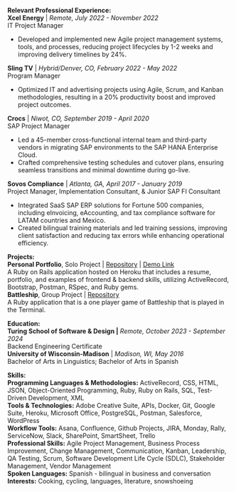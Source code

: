 **Relevant Professional Experience:**  
**Xcel Energy**  |  *Remote, July 2022 \- November 2022*  
IT Project Manager

* Developed and implemented new Agile project management systems, tools, and processes, reducing project lifecycles by 1-2 weeks and improving delivery timelines by 24%.

**Sling TV**  |  *Hybrid/Denver, CO, February 2022 \- May 2022*  
Program Manager

* Optimized IT and advertising projects using Agile, Scrum, and Kanban methodologies, resulting in a 20% productivity boost and improved project outcomes.

**Crocs**  |  *Niwot, CO, September 2019 \- April 2020*  
SAP Project Manager

* Led a 45-member cross-functional internal team and third-party vendors in migrating SAP environments to the SAP HANA Enterprise Cloud.  
* Crafted comprehensive testing schedules and cutover plans, ensuring seamless transitions and minimal downtime during go-live.

**Sovos Compliance**  |  *Atlanta, GA, April 2017 \- January 2019*  
Project Manager, Implementation Consultant, & Junior SAP FI Consultant

* Integrated SaaS SAP ERP solutions for Fortune 500 companies, including eInvoicing, eAccounting, and tax compliance software for LATAM countries and Mexico.  
* Created bilingual training materials and led training sessions, improving client satisfaction and reducing tax errors while enhancing operational efficiency.


**Projects:**   
**Personal Portfolio**, Solo Project  |  [Repository](https://github.com/mel-langhoff/resume)  |  [Demo Link](https://www.mel-langhoff.com/)  
A Ruby on Rails application hosted on Heroku that includes a resume, portfolio, and examples of frontend & backend skills, utilizing ActiveRecord, Bootstrap, Postman, RSpec, and Ruby gems.  
**Battleship**, Group Project  |  [Repository](https://github.com/mel-langhoff/battleship)  
A Ruby application that is a one player game of Battleship that is played in the Terminal.

**Education:**   
**Turing School of Software & Design  |**  *Remote, October 2023 \- September 2024*  
Backend Engineering Certificate  
**University of Wisconsin-Madison**  |  *Madison, WI, May 2016*  
Bachelor of Arts in Linguistics; Bachelor of Arts in Spanish

**Skills:**  
**Programming Languages & Methodologies:** ActiveRecord, CSS, HTML, JSON, Object-Oriented Programming, Ruby, Ruby on Rails, SQL, Test-Driven Development, XML  
**Tools & Technologies:** Adobe Creative Suite, APIs, Docker, Git, Google Suite, Heroku, Microsoft Office, PostgreSQL, Postman, Salesforce, WordPress  
**Workflow Tools:** Asana, Confluence, Github Projects, JIRA, Monday, Rally, ServiceNow, Slack, SharePoint, SmartSheet, Trello  
**Professional Skills:** Agile Project Management, Business Process Improvement, Change Management, Communication, Kanban, Leadership, QA Testing, Scrum, Software Development Life Cycle (SDLC), Stakeholder Management, Vendor Management  
**Spoken Languages:** Spanish \- bilingual in business and conversation  
**Interests:** Cooking, cycling, languages, literature, snowshoeing